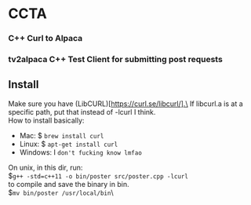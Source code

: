 # CCTA
### C++ Curl to Alpaca
### tv2alpaca C++ Test Client for submitting post requests
## Install
Make sure you have (LibCURL)[https://curl.se/libcurl/].\
If libcurl.a is at a specific path, put that instead of -lcurl I think.\
How to install basically:
 * Mac:     $ ```brew install curl```
 * Linux:   $ ```apt-get install curl```
 * Windows: I ```don't fucking know lmfao```

On unix, in this dir, run:\
$```g++ -std=c++11 -o bin/poster src/poster.cpp -lcurl```\
to compile and save the binary in bin.\
$```mv bin/poster /usr/local/bin```\

